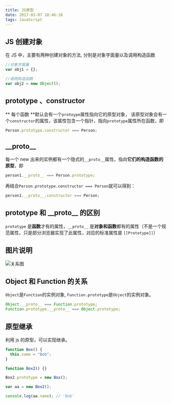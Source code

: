 ```yaml
---
title: JS原型
date: 2017-03-07 10:46:16
tags: JavaScript
---
```


## JS 创建对象

在 JS 中，主要有两种创建对象的方法, 分别是对象字面量以及调用构造函数

```js
//对象字面量
var obj1 = {};

//调用构造函数
var obj2 = new Object();
```

## prototype 、constructor

** 每个函数 **默认会有一个`protoype`属性指向它的原型对象，
该原型对象会有一个`constructor`的属性，该属性包含一个指针，指向`prototype`属性所在函数，即

```js
Person.prototype.constructor === Person;
```

<!-- more -->

## \_\_proto\_\_

每一个 new 出来的实例都有一个隐式的`__proto__`属性，指向**它们的构造函数的原型**，即

```js
person1.__proto__ === Person.prototype;
```

再结合`Person.prototype.constructor === Person`就可以得到：

```js
person1.__proto__.constructor === Person;
```

## prototype 和 \_\_proto\_\_ 的区别

`prototype` 是**函数**才有的属性，`__proto__` 是**对象和函数**都有的属性（不是一个规范属性，只是部分浏览器实现了此属性，对应的标准属性是 `[[Prototype]]`）

## 图片说明

![关系图](http://upload-images.jianshu.io/upload_images/599584-8194e8e27cd76271.png?imageMogr2/auto-orient/strip%7CimageView2/2/w/1240)

## Object 和 Function 的关系

`Object`是`Function`的实例对象, `Function.prototype`是`Object`的实例对象。

```js
Object.__proto__ === Function.prototype;
Function.prototype.__proto__ === Object.prototype;
```

## 原型继承

利用 js 的原型，可以实现继承。

```js
function Box() {
  this.name = "Bob";
}

function Box2() {}

Box2.prototype = new Box();

var aa = new Box2();

console.log(aa.name); // 'Bob'
```
